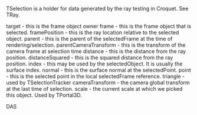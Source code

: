 TSelection is a holder for data generated by the ray testing in Croquet. See TRay.

target - this is the frame object owner
frame - this is the frame object that is selected.
framePosition - this is the ray location relative to the selected object.
parent - this is the parent of the selectedFrame at the time of rendering/selection.
parentCameraTransform - this is the transform of the camera frame at selection time
distance - this is the distance from the ray position.
distanceSquared - this is the squared distance from the ray position.
index - this may be used by the selectedObject. It is usually the surface index.
normal - this is the surface normal at the selectedPoint.
point - this is the selected point in the local selectedFrame reference.
triangle - used by TSelectionTracker
cameraTransform - the camera global transform at the last time of selection.
scale - the current scale at which we picked this object. Used by TPortal3D.

DAS